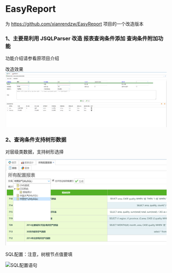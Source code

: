 EasyReport
==========

为 https://github.com/xianrendzw/EasyReport 项目的一个改造版本

### 1、主要是利用 JSQLParser 改造 报表查询条件添加 查询条件附加功能


功能介绍请参看原项目介绍

改造效果
![效果](https://github.com/chamsiin1982/chamsiin1982.github.com/blob/master/2018/02/06/%E4%BD%BF%E7%94%A8JSqlParser%E5%8A%A0%E5%BC%BA%E5%8A%A8%E6%80%81%E6%8B%BC%E6%8E%A5SQL/rebuild_after.png)

### 2、查询条件支持树形数据
对层级类数据，支持树形选择

![树形支持](./docs/images/tree_select.png)

SQL配置：注意，树根节点值要填

![SQL配置语句](E:\GitHub\EasyReport-2.0.16.1013_Beta2\docs\images\sql_config.png)


